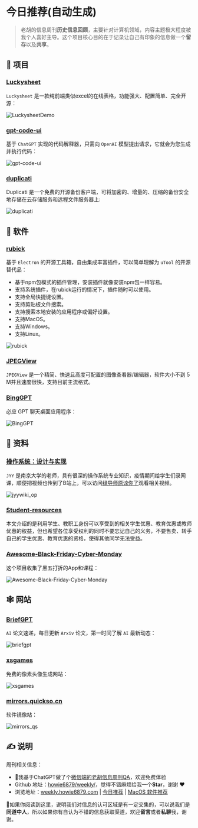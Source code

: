 # 今日推荐(自动生成)

> 老胡的信息周刊**历史信息回顾**，主要针对计算机领域，内容主题极大程度被我个人喜好主导。这个项目核心目的在于记录让自己有印象的信息做一个**留存**以及**共享**。


## 🎯 项目 

### [Luckysheet](https://github.com/mengshukeji/Luckysheet)

`Luckysheet` 是一款纯前端类似excel的在线表格，功能强大、配置简单、完全开源：

![LuckysheetDemo](https://img.turingark.com/uPic/LuckysheetDemo.gif) 

### [gpt-code-ui](https://github.com/ricklamers/gpt-code-ui)

基于 `ChatGPT` 实现的代码解释器，只需向 `OpenAI` 模型提出请求，它就会为您生成并执行代码：

![gpt-code-ui](https://images-1252557999.file.myqcloud.com/uPic/gpt-code-ui.png) 

### [duplicati](https://github.com/duplicati/duplicati)

Duplicati 是一个免费的开源备份客户端，可将加密的、增量的、压缩的备份安全地存储在云存储服务和远程文件服务器上:

![duplicati](https://images-1252557999.file.myqcloud.com/uPic/duplicati.jpg) 

## 🤖 软件 

### [rubick](https://github.com/rubickCenter/rubick)

基于 `Electron` 的开源工具箱，自由集成丰富插件，可以简单理解为 `uTool` 的开源替代品：

- 基于npm包模式的插件管理，安装插件就像安装npm包一样容易。
- 支持系统插件，在rubick运行的情况下，插件随时可以使用。
- 支持全局快捷键设置。
- 支持剪贴板文件搜索。
- 支持搜索本地安装的应用程序或偏好设置。
- 支持MacOS。
- 支持Windows。
- 支持Linux。

![rubick](https://images-1252557999.file.myqcloud.com/uPic/rubick.jpg) 

### [JPEGView](https://github.com/sylikc/jpegview)

`JPEGView` 是一个精简、快速且高度可配置的图像查看器/编辑器，软件大小不到 5 M并且速度很快，支持目前主流格式。 

### [BingGPT](https://github.com/dice2o/BingGPT)

必应 GPT 聊天桌面应用程序：

![BingGPT](https://images-1252557999.file.myqcloud.com/uPic/BingGPT.png) 

## 👀 资料 

### [操作系统：设计与实现](http://jyywiki.cn/OS/2022/)

`JYY` 是南京大学的老师，具有很深的操作系统专业知识，疫情期间给学生们录网课，顺便把视频也传到了B站上，可以访问[绿导师原谅你了](https://space.bilibili.com/202224425/channel/series)观看相关视频。

![jyywiki_op](https://images-1252557999.file.myqcloud.com/uPic/jyywiki_op.jpg) 

### [Student-resources](https://github.com/ivmm/Student-resources)

本文介绍的是利用学生、教职工身份可以享受到的相关学生优惠、教育优惠或教师优惠的权益，但也希望各位享受权利的同时不要忘记自己的义务，不要售卖、转手自己的学生优惠、教育优惠的资格，使得其他同学无法受益。 

### [Awesome-Black-Friday-Cyber-Monday](https://github.com/trungdq88/Awesome-Black-Friday-Cyber-Monday)

这个项目收集了黑五打折的App和课程：

![Awesome-Black-Friday-Cyber-Monday](https://images-1252557999.file.myqcloud.com/uPic/Awesome-Black-Friday-Cyber-Monday.jpg) 

## 🕸 网站 

### [BriefGPT](https://briefgpt.xyz/)

`AI` 论文速递，每日更新 `Arxiv` 论文，第一时间了解 `AI` 最新动态：

![briefgpt](https://images-1252557999.file.myqcloud.com/uPic/briefgpt.jpg) 

### [xsgames](https://xsgames.co/pixelme/)

免费的像素头像生成网站：

![xsgames](https://images-1252557999.file.myqcloud.com/uPic/xsgames.jpg) 

### [mirrors.quickso.cn](https://mirrors.quickso.cn/)

软件镜像站：

![mirrors_qs](https://images-1252557999.file.myqcloud.com/uPic/mirrors_qs.jpg) 

## ✍️ 说明

周刊相关信息：

- 🥳我基于ChatGPT做了个[微信端的老胡信息周刊QA](https://mp.weixin.qq.com/s/3ohE-rm6kryC07parr29bQ)，欢迎免费体验
- Github 地址：[howie6879/weekly/](https://github.com/howie6879/weekly/)，觉得不错麻烦给我一个**Star**，谢谢 ❤️
- 浏览地址：[weekly.howie6879.com](https://weekly.howie6879.com) | [今日推荐](https://weekly.howie6879.com/recommend/index.html) | [MacOS 软件推荐](https://weekly.howie6879.com/soft/mac.html)

🙌如果你阅读到这里，说明我们对信息的认可区域是有一定交集的，可以说我们是**同道中人**，所以如果你有自认为不错的信息获取渠道，欢迎**留言**或者**私聊**我，谢谢。
